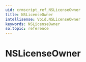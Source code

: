 ```yaml
---
uid: crmscript_ref_NSLicenseOwner
title: NSLicenseOwner
intellisense: Void.NSLicenseOwner
keywords: NSLicenseOwner
so.topic: reference
---
```


# NSLicenseOwner
